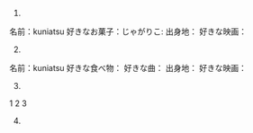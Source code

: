 1.
名前：kuniatsu
好きなお菓子：じゃがりこ:
出身地：
好きな映画：



2.
名前：kuniatsu
好きな食べ物：
好きな曲：
出身地：
好きな映画：


3.

1
2
3


4.









